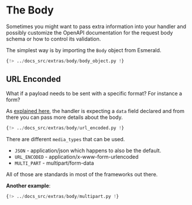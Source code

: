# The Body

Sometimes you might want to pass extra information into your handler and possibly customize the OpenAPI
documentation for the request body schema or how to control its validation.

The simplest way is by importing the `Body` object from Esmerald.

```python hl_lines="12-14"
{!> ../docs_src/extras/body/body_object.py !}
```

## URL Enconded

What if a payload needs to be sent with a specific format? For instance a form?

As [explained here](./request-data.md#request-data), the handler is expecting a `data` field declared and from there
you can pass more details about the body.

```python
{!> ../docs_src/extras/body/url_encoded.py !}
```

There are different `media_types` that can be used.

* `JSON` - application/json which happens to also be the default.
* `URL_ENCODED` - application/x-www-form-urlencoded
* `MULTI_PART` - multipart/form-data

All of those are standards in most of the frameworks out there.

**Another example**:

```python
{!> ../docs_src/extras/body/multipart.py !}
```
